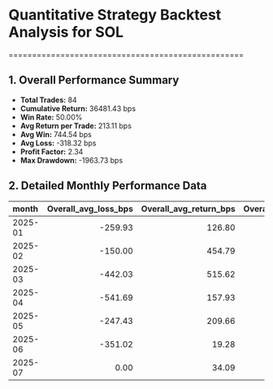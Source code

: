 # Quantitative Strategy Backtest Analysis for SOL
==================================================

## 1. Overall Performance Summary

- **Total Trades:** 84
- **Cumulative Return:** 36481.43 bps
- **Win Rate:** 50.00%
- **Avg Return per Trade:** 213.11 bps
- **Avg Win:** 744.54 bps
- **Avg Loss:** -318.32 bps
- **Profit Factor:** 2.34
- **Max Drawdown:** -1963.73 bps

## 2. Detailed Monthly Performance Data

| month   |   Overall_avg_loss_bps |   Overall_avg_return_bps |   Overall_avg_win_bps |   Overall_cumulative_return_bps |   Overall_max_drawdown_bps |   Overall_median_return_bps |   Overall_std_return_bps |   Overall_total_trades |   Overall_win_rate |   long_avg_loss_bps |   long_avg_return_bps |   long_avg_win_bps |   long_cumulative_return_bps |   long_max_drawdown_bps |   long_median_return_bps |   long_std_return_bps |   long_total_trades |   long_win_rate |   short_avg_loss_bps |   short_avg_return_bps |   short_avg_win_bps |   short_cumulative_return_bps |   short_max_drawdown_bps |   short_median_return_bps |   short_std_return_bps |   short_total_trades |   short_win_rate |
|:--------|-----------------------:|-------------------------:|----------------------:|--------------------------------:|---------------------------:|----------------------------:|-------------------------:|-----------------------:|-------------------:|--------------------:|----------------------:|-------------------:|-----------------------------:|------------------------:|-------------------------:|----------------------:|--------------------:|----------------:|---------------------:|-----------------------:|--------------------:|------------------------------:|-------------------------:|--------------------------:|-----------------------:|---------------------:|-----------------:|
| 2025-01 |                -259.93 |                   126.80 |                955.50 |                         2378.38 |                   -1765.16 |                      -53.78 |                   799.06 |                  22.00 |               0.32 |             -382.34 |                 52.25 |             921.44 |                       258.02 |                -1674.49 |                   -75.09 |                807.07 |               12.00 |            0.33 |              -120.02 |                 216.26 |             1000.92 |                       2067.03 |                  -744.32 |                    -46.54 |                 779.99 |                10.00 |             0.30 |
| 2025-02 |                -150.00 |                   454.79 |                817.66 |                         3906.84 |                    -431.04 |                      108.11 |                   874.17 |                   8.00 |               0.62 |             -150.00 |                -61.43 |             204.27 |                      -253.25 |                 -448.36 |                   -19.52 |                221.71 |                4.00 |            0.25 |                 0.00 |                 971.01 |              971.01 |                       4268.18 |                     0.00 |                    686.05 |                 972.75 |                 4.00 |             1.00 |
| 2025-03 |                -442.03 |                   515.62 |               1114.16 |                         8166.72 |                   -1000.00 |                      270.33 |                   993.02 |                  13.00 |               0.62 |             -536.35 |                286.79 |             904.14 |                      1872.02 |                -1000.00 |                   239.38 |                900.90 |                7.00 |            0.57 |              -300.56 |                 782.59 |             1324.17 |                       5302.13 |                  -356.98 |                    567.66 |                1028.24 |                 6.00 |             0.67 |
| 2025-04 |                -541.69 |                   157.93 |                857.55 |                          998.07 |                   -1079.93 |                       49.71 |                   899.67 |                   8.00 |               0.50 |             -769.87 |                340.44 |            1080.65 |                      1511.12 |                -1000.00 |                   247.27 |               1073.53 |                5.00 |            0.60 |              -313.50 |                -146.26 |              188.23 |                       -445.70 |                  -538.19 |                    -88.81 |                 299.33 |                 3.00 |             0.33 |
| 2025-05 |                -247.43 |                   209.66 |                514.38 |                         3279.33 |                    -910.92 |                       34.69 |                   638.41 |                  15.00 |               0.60 |             -265.53 |                282.48 |             693.50 |                      1929.66 |                 -580.16 |                    19.80 |                771.19 |                7.00 |            0.57 |              -229.33 |                 145.93 |              371.09 |                       1131.35 |                  -418.58 |                     56.89 |                 484.86 |                 8.00 |             0.62 |
| 2025-06 |                -351.02 |                    19.28 |                435.88 |                          142.39 |                   -1756.48 |                      -85.85 |                   472.65 |                  17.00 |               0.47 |             -369.45 |                  1.33 |             297.96 |                       -59.96 |                 -876.44 |                    83.69 |                397.84 |                9.00 |            0.56 |              -336.28 |                  39.47 |              665.73 |                        203.57 |                 -1009.35 |                   -232.26 |                 543.96 |                 8.00 |             0.38 |
| 2025-07 |                   0.00 |                    34.09 |                 34.09 |                           34.09 |                       0.00 |                       34.09 |                     0.00 |                   1.00 |               1.00 |              nan    |                nan    |             nan    |                       nan    |                  nan    |                   nan    |                nan    |              nan    |          nan    |                 0.00 |                  34.09 |               34.09 |                         34.09 |                     0.00 |                     34.09 |                   0.00 |                 1.00 |             1.00 |